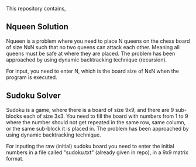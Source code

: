 This repository contains,

Nqueen Solution
----------------
Nqueen is a problem where you need to place N queens on the chess board of size NxN such that no two queens can attack each other. 
Meaning all queens must be safe at where they are placed. 
The problem has been approached by using dynamic backtracking technique (recursion).

For input, you need to enter N, which is the board size of NxN when the program is executed.


Sudoku Solver
--------------
Sudoku is a game, where there is a board of size 9x9, and there are 9 sub-blocks each of size 3x3. 
You need to fill the board with numbers from 1 to 9 where the number should not get repeated in the same row, same column, or the same sub-block it is placed in.
The problem has been approached by using dynamic backtracking technique.

For inputing the raw (initial) sudoku board you need to enter the initial numbers in a file called "sudoku.txt" (already given in repo), in a 9x9 matrix format.
